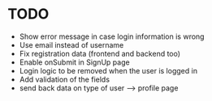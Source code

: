 # TODO

* Show error message in case login information is wrong
* Use email instead of username
* Fix registration data (frontend and backend too)
* Enable onSubmit in SignUp page
* Login logic to be removed when the user is logged in
* Add validation of the fields
* send back data on type of user --> profile page